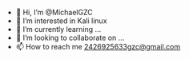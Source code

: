 - 👋 Hi, I’m @MichaelGZC
- 👀 I’m interested in Kali linux
- 🌱 I’m currently learning ...
- 💞️ I’m looking to collaborate on ...
- 📫 How to reach me 2426925633gzc@gmail.com

<!---
MichaelGZC/MichaelGZC is a ✨ special ✨ repository because its `README.md` (this file) appears on your GitHub profile.
You can click the Preview link to take a look at your changes.
--->
